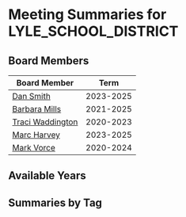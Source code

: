 # Meeting Summaries for LYLE_SCHOOL_DISTRICT

## Board Members

| Board Member       | Term           |
|--------------------|----------------|
| [Dan Smith](board_member_163.md) | 2023-2025 |
| [Barbara Mills](board_member_164.md) | 2021-2025 |
| [Traci Waddington](board_member_165.md) | 2020-2023 |
| [Marc Harvey](board_member_166.md) | 2023-2025 |
| [Mark Vorce](board_member_167.md) | 2020-2024 |

## Available Years

## Summaries by Tag
